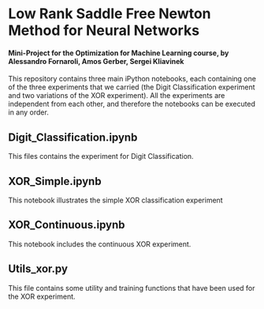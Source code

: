 # Low Rank Saddle Free Newton Method for Neural Networks
#### Mini-Project for the Optimization for Machine Learning course, by Alessandro Fornaroli, Amos Gerber, Sergei Kliavinek

This repository contains three main iPython notebooks, each containing one of the three experiments that we carried (the Digit Classification experiment and two variations of the XOR experiment).
All the experiments are independent from each other, and therefore the notebooks can be executed in any order. 


## Digit_Classification.ipynb
This files contains the experiment for Digit Classification. 


## XOR_Simple.ipynb
This notebook illustrates the simple XOR classification experiment


## XOR_Continuous.ipynb
This notebook includes the continuous XOR experiment.

## Utils_xor.py

This file contains some utility and training functions that have been used for the XOR experiment.
